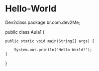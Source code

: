 # Hello-World
Dev2class
package br.com.dev2Me;

public class Aula1 {

	public static void main(String[] args) {
		
		System.out.println("Hello World!");
	}

}
